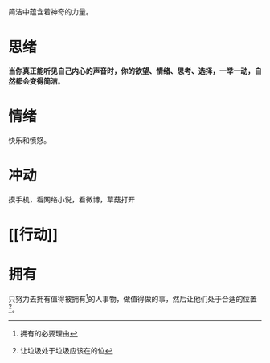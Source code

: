简洁中蕴含着神奇的力量。

# 思绪
**当你真正能听见自己内心的声音时，你的欲望、情绪、思考、选择，一举一动，自然都会变得简洁**。
# 情绪
快乐和愤怒。
# 冲动
摸手机，看网络小说，看微博，草菇打开
# [[行动]] 

# 拥有
只努力去拥有值得被拥有[^1]的人事物，做值得做的事，然后让他们处于合适的位置[^2]。


[^1]: 拥有的必要理由
[^2]: 让垃圾处于垃圾应该在的位